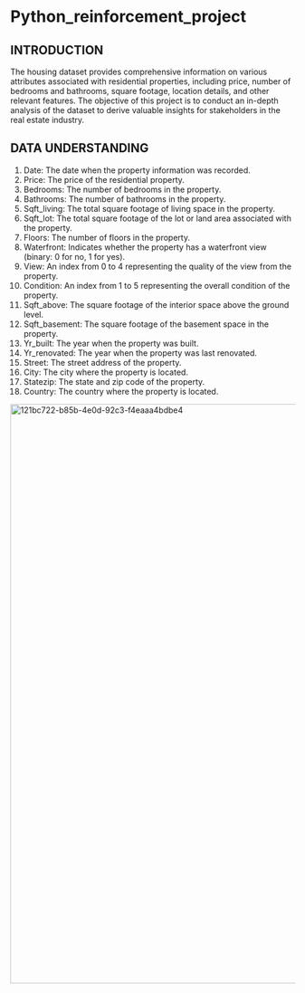 # Python_reinforcement_project
## INTRODUCTION
The housing dataset provides comprehensive information on various attributes associated with residential properties, including price, number of bedrooms and bathrooms, square footage, location details, and other relevant features. The objective of this project is to conduct an in-depth analysis of the dataset to derive valuable insights for stakeholders in the real estate industry.
## DATA UNDERSTANDING
1. Date: The date when the property information was recorded.
2. Price: The price of the residential property.
3. Bedrooms: The number of bedrooms in the property.
4. Bathrooms: The number of bathrooms in the property.
5. Sqft_living: The total square footage of living space in the property.
6. Sqft_lot: The total square footage of the lot or land area associated with the property.
7. Floors: The number of floors in the property.
8. Waterfront: Indicates whether the property has a waterfront view (binary: 0 for no, 1
for yes).
9. View: An index from 0 to 4 representing the quality of the view from the property.
10. Condition: An index from 1 to 5 representing the overall condition of the property.
11. Sqft_above: The square footage of the interior space above the ground level.
12. Sqft_basement: The square footage of the basement space in the property.
13. Yr_built: The year when the property was built.
14. Yr_renovated: The year when the property was last renovated.
15. Street: The street address of the property.
16. City: The city where the property is located.
17. Statezip: The state and zip code of the property.
18. Country: The country where the property is located.
            
<img width="1536" height="1024" alt="121bc722-b85b-4e0d-92c3-f4eaaa4bdbe4" src="https://github.com/user-attachments/assets/a54ae5f9-67af-4c3c-a670-2296e8556734" />

